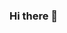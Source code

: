 ### Hi there 👋

<!--
**meganong1/meganong1** is a ✨ _special_ ✨ repository because its `README.md` (this file) appears on your GitHub profile.

Here are some ideas to get you started:

- 🔭 I’m currently working on ...
- 🌱 I’m currently learning Python and R
- 👯 I’m looking to collaborate on ...
- 🤔 I’m looking for help with 
- 💬 Ask me about ...
- 📫 How to reach me: meganong1@gmail.com
- 😄 Pronouns: she/her
- ⚡ Fun fact: ...
-->
